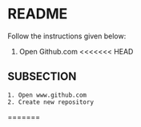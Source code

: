 # README 
Follow the instructions given below:
1. Open Github.com
<<<<<<< HEAD
## SUBSECTION
    1. Open www.github.com
    2. Create new repository
=======
